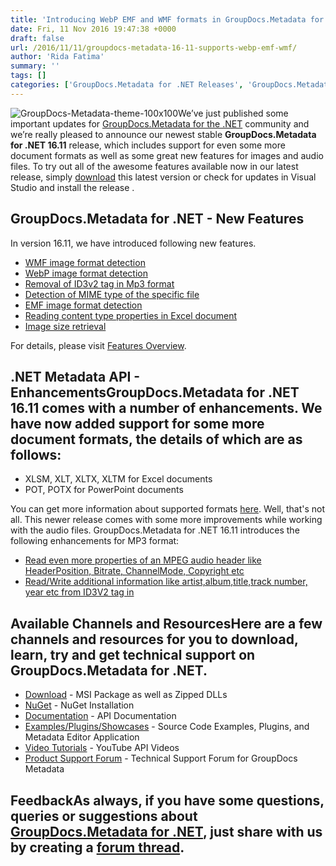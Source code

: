 ```yaml
---
title: 'Introducing WebP EMF and WMF formats in GroupDocs.Metadata for .NET 16.11'
date: Fri, 11 Nov 2016 19:47:38 +0000
draft: false
url: /2016/11/11/groupdocs-metadata-16-11-supports-webp-emf-wmf/
author: 'Rida Fatima'
summary: ''
tags: []
categories: ['GroupDocs.Metadata for .NET Releases', 'GroupDocs.Metadata Product Family']
---
```


![](http://blog.groupdocs.com/wp-content/uploads/sites/4/2017/06/groupdocs-metadata-net.png "GroupDocs-Metadata-theme-100x100")We’ve just published some important updates for [GroupDocs.Metadata for the .NET](http://www.groupdocs.com/products/metadata/net "GroupDocs.Metadata") community and we’re really pleased to announce our newest stable **GroupDocs.Metadata for .NET 16.11** release, which includes support for even some more document formats as well as some great new features for images and audio files. To try out all of the awesome features available now in our latest release, simply [download](http://www.groupdocs.com/downloads/metadata/net/new-releases/groupdocs.metadata-for-.net-16.11.0/ "GroupDocs.Metadata Download") this latest version or check for updates in Visual Studio and install the release .

## GroupDocs.Metadata for .NET - New Features

In version 16.11, we have introduced following new features.

*   [WMF image format d](https://docs.groupdocs.com/metadata/net "WMF Image Format Detection")[etection](https://docs.groupdocs.com/metadata/net "WMF Image Format Detection")
*   [WebP image format detection](https://docs.groupdocs.com/metadata/net "WebP Image Format Detection")
*   [Removal of ID3v2 tag in Mp3 format](https://docs.groupdocs.com/metadata/net "ID3V2 Tag Read/Write")
*   [Detection of MIME type of the specific file](https://docs.groupdocs.com/metadata/net "MIME type Detection")
*   [EMF image format detection](https://docs.groupdocs.com/metadata/net "EMF Image Format Detection")
*   [Reading content type properties in Excel document](https://docs.groupdocs.com/metadata/net "Content Type in XLS")
*   [Image size retrieval](https://docs.groupdocs.com/metadata/net "Retrieve Image Size")

For details, please visit [Features Overview](http://www.groupdocs.com/docs/display/metadatanet/Features+Overview).

## .NET Metadata API - EnhancementsGroupDocs.Metadata for .NET 16.11 comes with a number of enhancements. We have now added support for some more document formats, the details of which are as follows:

*   XLSM, XLT, XLTX, XLTM for Excel documents
*   POT, POTX for PowerPoint documents

You can get more information about supported formats [here](http://www.groupdocs.com/docs/display/metadatanet/Supported+File+Formats "supported formats"). Well, that's not all. This newer release comes with some more improvements while working with the audio files. GroupDocs.Metadata for .NET 16.11 introduces the following enhancements for MP3 format:

*   [Read even more properties of an MPEG audio header like HeaderPosition, Bitrate, ChannelMode, Copyright etc](https://docs.groupdocs.com/metadata/net/ "MPEG Audio Info")
*   [Read/Write additional information like artist,album,title,track number, year etc from ID3V2 tag in](https://docs.groupdocs.com/metadata/net/ "ID3V2 Tag Read/Write")

## Available Channels and ResourcesHere are a few channels and resources for you to download, learn, try and get technical support on GroupDocs.Metadata for .NET.

*   [Download](http://groupdocs.com/Community/files/8/.net-libraries/groupdocs_metadata_for_.net/entry14726.aspx "GroupDocs.Metadata MSI") - MSI Package as well as Zipped DLLs
*   [NuGet](https://www.nuget.org/packages/groupdocs-metadata-dotnet/1.7.0 "GroupDocs.Metadata Nuget Package") - NuGet Installation
*   [Documentation](http://www.groupdocs.com/docs/display/metadatanet/Getting+Started "Metadata API documentation") - API Documentation
*   [Examples/Plugins/Showcases](https://github.com/groupdocs-metadata/GroupDocs.Metadata-for-.NET/tree/master/Examples "How to use Metadata API") - Source Code Examples, Plugins, and Metadata Editor Application
*   [Video Tutorials](https://www.youtube.com/channel/UCkOlPEPh0oljoESrmKP6l4g "Metadata API YouTube Tutorials") - YouTube API Videos
*   [Product Support Forum](http://www.groupdocs.com/Community/forums/groupdocs.metadata-product-family/48/showforum.aspx) - Technical Support Forum for GroupDocs Metadata

## FeedbackAs always, if you have some questions, queries or suggestions about [GroupDocs.Metadata for .NET](http://www.groupdocs.com/dot-net/document-metadata-library ".NET Metadata API"), just share with us by creating a [forum thread](http://www.groupdocs.com/Community/forums/groupdocs.metadata-product-family/48/showforum.aspx).




